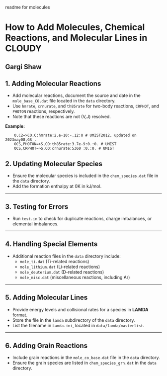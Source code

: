 readme for molecules
# How to Add Molecules, Chemical Reactions, and Molecular Lines in CLOUDY

## Gargi Shaw

## 1. Adding Molecular Reactions
- Add molecular reactions, document the source and date in the `mole_base_CO.dat` file located in the `data` directory.
- Use `hmrate`, `crnurate`, and `th85rate` for two-body reactions, `CRPHOT`, and `PHOTON` reactions, respectively.
- Note that these reactions are not (V,J) resolved.

**Example:**
```plaintext
    O,C2=>CO,C:hmrate:2.e-10:-.12:0 # UMIST2012, updated on 2023may08,GS .
    OCS,PHOTON=>S,CO:th85rate:3.7e-9:0.:0. # UMIST
    OCS,CRPHOT=>S,CO:crnurate:5360 :0.:0. # UMIST
```


## 2. Updating Molecular Species
- Ensure the molecular species is included in the `chem_species.dat` file in the `data` directory. 
- Add the formation enthalpy at 0K in kJ/mol. 

---

## 3. Testing for Errors
- Run `test.in` to check for duplicate reactions, charge imbalances, or elemental imbalances. 

---

## 4. Handling Special Elements
- Additional reaction files in the `data` directory include: 
  - `mole_ti.dat` (Ti-related reactions) 
  - `mole_lithium.dat` (Li-related reactions) 
  - `mole_deuterium.dat` (D-related reactions) 
  - `mole_misc.dat` (miscellaneous reactions, including Ar) 

---

## 5. Adding Molecular Lines
- Provide energy levels and collisional rates for a species in **LAMDA** format. 
- Store the file in the `lamda` subdirectory of the `data` directory. 
- List the filename in `Lamda.ini`, located in `data/lamda/masterlist`. 

---

## 6. Adding Grain Reactions
- Include grain reactions in the `mole_co_base.dat` file in the `data` directory. 
- Ensure the grain species are listed in `chem_species_grn.dat` in the `data` directory. 
